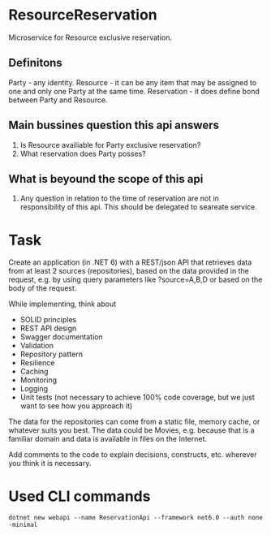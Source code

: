 # ResourceReservation
Microservice for Resource exclusive reservation.

## Definitons
Party - any identity.
Resource - it can be any item that may be assigned to one and only one Party at the same time.
Reservation - it does define bond between Party and Resource.

## Main bussines question this api answers
1. Is Resource availiable for Party exclusive reservation?
2. What reservation does Party posses?

## What is beyound the scope of this api
1. Any question in relation to the time of reservation are not in responsibility of this api. This should be delegated to seareate service.

# Task

Create an application (in .NET 6) with a REST/json API that retrieves data from at least 2 sources (repositories), based on the data provided in the request, e.g. by using query parameters like ?source=A,B,D or based on the body of the request.

While implementing, think about

* SOLID principles
* REST API design
* Swagger documentation
* Validation
* Repository pattern
* Resilience
* Caching
* Monitoring
* Logging
* Unit tests (not necessary to achieve 100% code coverage, but we just want to see how you approach it)

The data for the repositories can come from a static file, memory cache, or whatever suits you best. The data could be Movies, e.g. because that is a familiar domain and data is available in files on the Internet.

Add comments to the code to explain decisions, constructs, etc. wherever you think it is necessary.

# Used CLI commands

`dotnet new webapi --name ReservationApi --framework net6.0 --auth none -minimal`